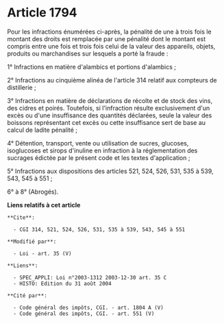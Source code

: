 # Article 1794

Pour les infractions énumérées ci-après, la pénalité de une à trois fois le montant des droits est remplacée par une pénalité
dont le montant est compris entre une fois et trois fois celui de la valeur des appareils, objets, produits ou marchandises
sur lesquels a porté la fraude :

1° Infractions en matière d'alambics et portions d'alambics ;

2° Infractions au cinquième alinéa de l'article 314 relatif aux compteurs de distillerie ;

3° Infractions en matière de déclarations de récolte et de stock des vins, des cidres et poirés. Toutefois, si l'infraction
résulte exclusivement d'un excès ou d'une insuffisance des quantités déclarées, seule la valeur des boissons représentant cet
excès ou cette insuffisance sert de base au calcul de ladite pénalité ;

4° Détention, transport, vente ou utilisation de sucres, glucoses, isoglucoses et sirops d'inuline en infraction à la
réglementation des sucrages édictée par le présent code et les textes d'application ;

5° Infractions aux dispositions des articles 521, 524, 526, 531, 535 à 539, 543, 545 à 551 ;

6° à 8° (Abrogés).

**Liens relatifs à cet article**

	**Cite**:

	  - CGI 314, 521, 524, 526, 531, 535 à 539, 543, 545 à 551

	**Modifié par**:

	  - Loi - art. 35 (V)

	**Liens**:

	  - SPEC_APPLI: Loi n°2003-1312 2003-12-30 art. 35 C
	  - HISTO: Edition du 31 août 2004

	**Cité par**:

	  - Code général des impôts, CGI. - art. 1804 A (V)
	  - Code général des impôts, CGI. - art. 551 (V)
